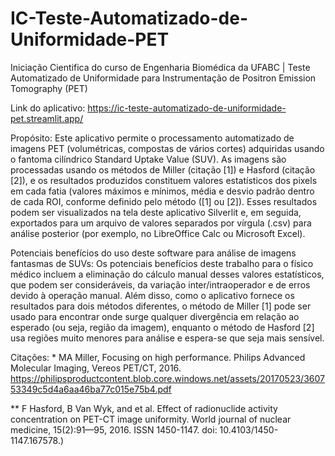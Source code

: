 # IC-Teste-Automatizado-de-Uniformidade-PET
Iniciação Cientifica do curso de Engenharia Biomédica da UFABC | Teste Automatizado de Uniformidade para Instrumentação de Positron Emission Tomography (PET)

Link do aplicativo:
https://ic-teste-automatizado-de-uniformidade-pet.streamlit.app/


Propósito: Este aplicativo permite o processamento automatizado de imagens PET (volumétricas, compostas de vários cortes) adquiridas usando o fantoma cilíndrico Standard Uptake Value (SUV). As imagens são processadas usando os métodos de Miller (citação [1]) e Hasford (citação [2]), e os resultados produzidos constituem valores estatísticos dos pixels em cada fatia (valores máximos e mínimos, média e desvio padrão dentro de cada ROI, conforme definido pelo método ([1] ou [2]). Esses resultados podem ser visualizados na tela deste aplicativo Silverlit e, em seguida, exportados para um arquivo de valores separados por vírgula (.csv) para análise posterior (por exemplo, no LibreOffice Calc ou Microsoft Excel).

Potenciais benefícios do uso deste software para análise de imagens fantasmas de SUVs:
Os potenciais benefícios deste trabalho para o físico médico incluem a eliminação do cálculo manual desses valores estatísticos, que podem ser consideráveis, da variação inter/intraoperador e de erros devido à operação manual. Além disso, como o aplicativo fornece os resultados para dois métodos diferentes, o método de Miller [1] pode ser usado para encontrar onde surge qualquer divergência em relação ao esperado (ou seja, região da imagem), enquanto o método de Hasford [2] usa regiões muito menores para análise e espera-se que seja mais sensível.


Citações:
\* MA Miller, Focusing on high performance. Philips Advanced Molecular Imaging, Vereos PET/CT, 2016.
 https://philipsproductcontent.blob.core.windows.net/assets/20170523/360753349c5d4a6aa46ba77c015e75b4.pdf

 
\** F Hasford, B Van Wyk, and et al. Effect of radionuclide activity concentration on PET-CT image uniformity. World journal of nuclear medicine, 15(2):91—95, 2016. ISSN 1450-1147. doi: 10.4103/1450-1147.167578.)